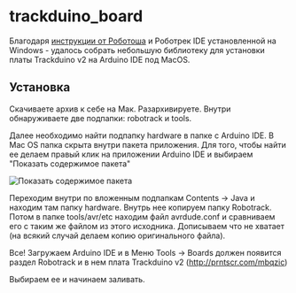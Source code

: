 # trackduino_board


Благодаря [инструкции от Роботоша](http://robotosha.ru/arduino/install-core-arduino-ide.html)
и Роботрек IDE установленной на Windows - удалось собрать небольшую библиотеку для установки
платы Trackduino v2 на Arduino IDE под MacOS.


## Установка

Скачиваете архив к себе на Мак. Разархивируете. Внутри обнаруживаете две подпапки:
robotrack и tools.

Далее необходимо найти подпапку hardware в папке с Arduino IDE.
В Mac OS папка скрыта внутри пакета приложения. Для того, чтобы найти ее делаем правый клик на приложении Arduino IDE и выбираем "Показать содержимое пакета"

![Показать содержимое пакета](http://robotosha.ru/wp-content/uploads/2015/03/inside_application_macos.png)

Переходим внутри по вложенным подпапкам Contents → Java и находим там папку hardware.
Внутрь нее копируем папку Robotrack. Потом в папке tools/avr/etc находим файл avrdude.conf
и сравниваем его с таким же файлом из этого исходника.
Дописываем что не хватает (на всякий случай делаем копию оригинального файла).

Все! Загружаем Arduino IDE и в Меню Tools -> Boards должен появится раздел Robotrack
и в нем плата Trackduino v2 (http://prntscr.com/mbqzic)

Выбираем ее и начинаем заливать.
